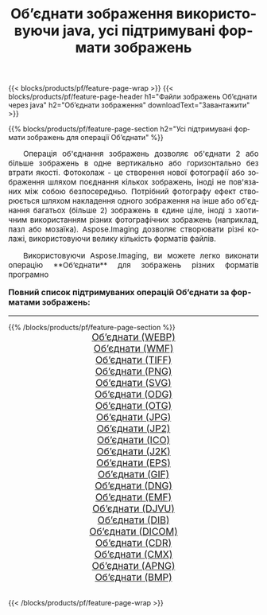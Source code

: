 ﻿---
title: Об’єднати зображення використовуючи java, усі підтримувані формати зображень 
weight: 3920
url: /uk/java/merge/ 
lang: uk
langdirlevel: 2
locales: zh-hans,ja,it,ru,de,es,fr,nl,id,lt,pl,pt,vi,tr,ko,zh-hant,ar,hi,th,sv,cs,uk,he
description: Використовуючи Aspose.Imaging, ви можете легко Об’єднати зображення використовуючи  java
---

{{< blocks/products/pf/feature-page-wrap >}}
{{< blocks/products/pf/feature-page-header h1="Файли зображень Об’єднати через java" h2="Об’єднати зображення" downloadText="Завантажити" >}}


{{% blocks/products/pf/feature-page-section  h2="Усі підтримувані формати зображень для операції Об’єднати" %}}
<p align="justify" style="text-indent:2em;font-size:15px;">
Операція об'єднання зображень дозволяє об'єднати 2 або більше зображень в одне вертикально або горизонтально без втрати якості. Фотоколаж - це створення нової фотографії або зображення шляхом поєднання кількох зображень, іноді не пов'язаних між собою безпосередньо. Потрібний фотографу ефект створюється шляхом накладення одного зображення на інше або об'єднання багатьох (більше 2) зображень в єдине ціле, іноді з хаотичним використанням різних фотографічних зображень (наприклад, пазл або мозаїка). Aspose.Imaging дозволяє створювати різні колажі, використовуючи велику кількість форматів файлів.
</p>
<p align="justify" style="text-indent:2em;font-size:15px;">
Використовуючи Aspose.Imaging, ви можете легко виконати операцiю **Об’єднати** для  зображень різних форматів програмно
</p>
<h3 style="margin-top:16px;">
Повний список підтримуваних операцій Об’єднати за форматами зображень:
</h3>
<hr/>
{{% /blocks/products/pf/feature-page-section %}}
<div class="container-fluid productfamilypage bg-gray">
    <div class="convertypes bg-gray agp-content section">
        <div class="container">
		<div class="row other-converters" style="gap: 10px;font-size: 19px;text-align:center;">
		    <div class='col-md-3 other-converter remove-lp remove-rp'><a href="/imaging/uk/java/merge/webp/" style="padding:15px;">Об’єднати (WEBP)</a></div><div class='col-md-3 other-converter remove-lp remove-rp'><a href="/imaging/uk/java/merge/wmf/" style="padding:15px;">Об’єднати (WMF)</a></div><div class='col-md-3 other-converter remove-lp remove-rp'><a href="/imaging/uk/java/merge/tiff/" style="padding:15px;">Об’єднати (TIFF)</a></div><div class='col-md-3 other-converter remove-lp remove-rp'><a href="/imaging/uk/java/merge/png/" style="padding:15px;">Об’єднати (PNG)</a></div><div class='col-md-3 other-converter remove-lp remove-rp'><a href="/imaging/uk/java/merge/svg/" style="padding:15px;">Об’єднати (SVG)</a></div><div class='col-md-3 other-converter remove-lp remove-rp'><a href="/imaging/uk/java/merge/odg/" style="padding:15px;">Об’єднати (ODG)</a></div><div class='col-md-3 other-converter remove-lp remove-rp'><a href="/imaging/uk/java/merge/otg/" style="padding:15px;">Об’єднати (OTG)</a></div><div class='col-md-3 other-converter remove-lp remove-rp'><a href="/imaging/uk/java/merge/jpg/" style="padding:15px;">Об’єднати (JPG)</a></div><div class='col-md-3 other-converter remove-lp remove-rp'><a href="/imaging/uk/java/merge/jp2/" style="padding:15px;">Об’єднати (JP2)</a></div><div class='col-md-3 other-converter remove-lp remove-rp'><a href="/imaging/uk/java/merge/ico/" style="padding:15px;">Об’єднати (ICO)</a></div><div class='col-md-3 other-converter remove-lp remove-rp'><a href="/imaging/uk/java/merge/j2k/" style="padding:15px;">Об’єднати (J2K)</a></div><div class='col-md-3 other-converter remove-lp remove-rp'><a href="/imaging/uk/java/merge/eps/" style="padding:15px;">Об’єднати (EPS)</a></div><div class='col-md-3 other-converter remove-lp remove-rp'><a href="/imaging/uk/java/merge/gif/" style="padding:15px;">Об’єднати (GIF)</a></div><div class='col-md-3 other-converter remove-lp remove-rp'><a href="/imaging/uk/java/merge/dng/" style="padding:15px;">Об’єднати (DNG)</a></div><div class='col-md-3 other-converter remove-lp remove-rp'><a href="/imaging/uk/java/merge/emf/" style="padding:15px;">Об’єднати (EMF)</a></div><div class='col-md-3 other-converter remove-lp remove-rp'><a href="/imaging/uk/java/merge/djvu/" style="padding:15px;">Об’єднати (DJVU)</a></div><div class='col-md-3 other-converter remove-lp remove-rp'><a href="/imaging/uk/java/merge/dib/" style="padding:15px;">Об’єднати (DIB)</a></div><div class='col-md-3 other-converter remove-lp remove-rp'><a href="/imaging/uk/java/merge/dicom/" style="padding:15px;">Об’єднати (DICOM)</a></div><div class='col-md-3 other-converter remove-lp remove-rp'><a href="/imaging/uk/java/merge/cdr/" style="padding:15px;">Об’єднати (CDR)</a></div><div class='col-md-3 other-converter remove-lp remove-rp'><a href="/imaging/uk/java/merge/cmx/" style="padding:15px;">Об’єднати (CMX)</a></div><div class='col-md-3 other-converter remove-lp remove-rp'><a href="/imaging/uk/java/merge/apng/" style="padding:15px;">Об’єднати (APNG)</a></div><div class='col-md-3 other-converter remove-lp remove-rp'><a href="/imaging/uk/java/merge/bmp/" style="padding:15px;">Об’єднати (BMP)</a></div>
                </div>
        </div>
    </div>
</div>
<br/>

{{< /blocks/products/pf/feature-page-wrap >}}
